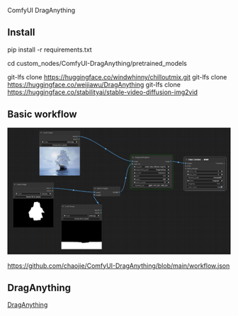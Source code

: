 ComfyUI DragAnything

## Install

pip install -r requirements.txt

cd custom_nodes/ComfyUI-DragAnything/pretrained_models

git-lfs clone https://huggingface.co/windwhinny/chilloutmix.git
git-lfs clone https://huggingface.co/weijiawu/DragAnything
git-lfs clone https://huggingface.co/stabilityai/stable-video-diffusion-img2vid

## Basic workflow

<img src="wf.png" raw=true>

https://github.com/chaojie/ComfyUI-DragAnything/blob/main/workflow.json

## DragAnything

[DragAnything](https://github.com/showlab/DragAnything)